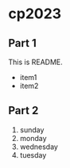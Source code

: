 # cp2023

## Part 1
This is README.
- item1
- item2

## Part 2
1. sunday
1. monday
1. wednesday
1. tuesday
